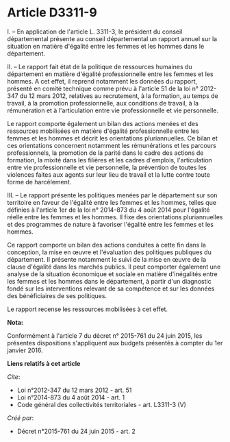 # Article D3311-9

I. – En application de l'article L. 3311-3, le président du conseil départemental présente au conseil départemental un
rapport annuel sur la situation en matière d'égalité entre les femmes et les hommes dans le département. 

II. – Le rapport fait état de la politique de ressources humaines du département en matière d'égalité professionnelle entre
les femmes et les hommes. A cet effet, il reprend notamment les données du rapport, présenté en comité technique comme prévu
à l'article 51 de la loi n° 2012-347 du 12 mars 2012, relatives au recrutement, à la formation, au temps de travail, à la
promotion professionnelle, aux conditions de travail, à la rémunération et à l'articulation entre vie professionnelle et vie
personnelle. 

Le rapport comporte également un bilan des actions menées et des ressources mobilisées en matière d'égalité professionnelle
entre les femmes et les hommes et décrit les orientations pluriannuelles. Ce bilan et ces orientations concernent notamment
les rémunérations et les parcours professionnels, la promotion de la parité dans le cadre des actions de formation, la mixité
dans les filières et les cadres d'emplois, l'articulation entre vie professionnelle et vie personnelle, la prévention de
toutes les violences faites aux agents sur leur lieu de travail et la lutte contre toute forme de harcèlement. 

III. – Le rapport présente les politiques menées par le département sur son territoire en faveur de l'égalité entre les
femmes et les hommes, telles que définies à l'article 1er de la loi n° 2014-873 du 4 août 2014 pour l'égalité réelle entre
les femmes et les hommes. Il fixe des orientations pluriannuelles et des programmes de nature à favoriser l'égalité entre les
femmes et les hommes. 

Ce rapport comporte un bilan des actions conduites à cette fin dans la conception, la mise en œuvre et l'évaluation des
politiques publiques du département. Il présente notamment le suivi de la mise en œuvre de la clause d'égalité dans les
marchés publics. Il peut comporter également une analyse de la situation économique et sociale en matière d'inégalités entre
les femmes et les hommes dans le département, à partir d'un diagnostic fondé sur les interventions relevant de sa compétence
et sur les données des bénéficiaires de ses politiques. 

Le rapport recense les ressources mobilisées à cet effet.

**Nota:**

Conformément à l'article 7 du décret n° 2015-761 du 24 juin 2015, les présentes dispositions s'appliquent aux budgets
présentés à compter du 1er janvier 2016.

**Liens relatifs à cet article**

_Cite_:

  - Loi n°2012-347 du 12 mars 2012 - art. 51
  - Loi n°2014-873 du 4 août 2014 - art. 1
  - Code général des collectivités territoriales - art. L3311-3 (V)

_Créé par_:

  - Décret n°2015-761 du 24 juin 2015 - art. 2
